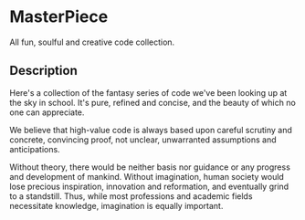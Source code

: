# MasterPiece

All fun, soulful and creative code collection.

## Description

Here's a collection of the fantasy series of code we've been looking up at the sky in school. It's pure, refined and concise, and the beauty of which no one can appreciate.

We believe that high-value code is always based upon careful scrutiny and concrete, convincing proof, not unclear, unwarranted assumptions and anticipations.

Without theory, there would be neither basis nor guidance or any progress and development of mankind. Without imagination, human society would lose precious inspiration, innovation and reformation, and eventually grind to a standstill. Thus, while most professions and academic fields necessitate knowledge, imagination is equally important.
